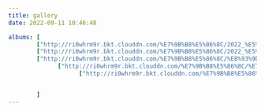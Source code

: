 ```yaml
---
title: gallery
date: 2022-09-11 10:46:48

albums: [
        ["http://ri0whrm9r.bkt.clouddn.com/%E7%9B%B8%E5%86%8C/2022_%E5%A4%8F%E5%A4%A9.jpeg?e=1662865516&token=qQ5EFEaw__1er4x5c4e8tw0JXeLIIp2QzdzW5XSJ:YMNriJ-VxOo-VkMDKP_viGc1CLM=","入夜"],
        ["http://ri0whrm9r.bkt.clouddn.com/%E7%9B%B8%E5%86%8C/2022_%E5%A4%8F%E5%A4%A902.jpeg?e=1662867373&token=qQ5EFEaw__1er4x5c4e8tw0JXeLIIp2QzdzW5XSJ:EK1Rpm2Mt1lkWF9P2ENaov62vHA=","夏"],
        ["http://ri0whrm9r.bkt.clouddn.com/%E7%9B%B8%E5%86%8C/%E8%93%9D%E5%A4%A9%E7%BB%BF%E5%8F%B6%E8%83%8C%E6%99%AF.jpeg?e=1662867424&token=qQ5EFEaw__1er4x5c4e8tw0JXeLIIp2QzdzW5XSJ:cnv-2WdW-vJYPSg8xTqRK7JuhNc=","蓝天绿叶"],
              ["http://ri0whrm9r.bkt.clouddn.com/%E7%9B%B8%E5%86%8C/%E7%BB%BF%E5%8F%B6%E9%85%8D%E9%BB%84%E6%98%8F.jpeg?e=1662867611&token=qQ5EFEaw__1er4x5c4e8tw0JXeLIIp2QzdzW5XSJ:wU-5jb60dEuSmTnvteB8x25GGFo=","绿叶黄昏"],
                    ["http://ri0whrm9r.bkt.clouddn.com/%E7%9B%B8%E5%86%8C/%E5%9D%A0%E8%90%BD%E7%9A%84%E5%A4%A9%E7%A9%BA.jpeg?e=1662867652&token=qQ5EFEaw__1er4x5c4e8tw0JXeLIIp2QzdzW5XSJ:Zly2JwMNwvXiDnh7QYmbUse3IVc=","坠落的天空"]


        ]
---
```

